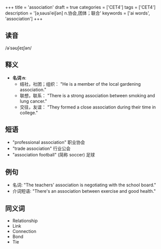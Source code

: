 +++
title = 'association'
draft = true
categories = ['CET4']
tags = ['CET4']
description = '[əˌsəusiˈei∫ən] n.协会,团体；联合'
keywords = ['ai words', 'association']
+++

## 读音
/əˈsəʊʃeɪʃən/

## 释义
- **名词 n**:
  - 结社，社团；组织： "He is a member of the local gardening association."
  - 联想，联系： "There is a strong association between smoking and lung cancer."
  - 交往，友谊： "They formed a close association during their time in college."

## 短语
- "professional association" 职业协会
- "trade association" 行业公会
- "association football" (简称 soccer) 足球

## 例句
- 名词: "The teachers' association is negotiating with the school board."
- 介词短语: "There's an association between exercise and good health."

## 同义词
- Relationship
- Link
- Connection
- Bond
- Tie
